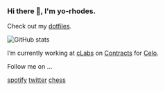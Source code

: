 ### Hi there 👋, I'm yo-rhodes. 

Check out my [dotfiles](https://github.com/yorhodes/dotfiles).

![GitHub stats](https://github-readme-stats.vercel.app/api?username=yorhodes&show_icons=true&theme=default&count_private=true)

I’m currently working at [cLabs](https://clabs.co/) on [Contracts](https://github.com/celo-org/celo-monorepo/tree/master/packages/protocol/contracts) for [Celo](https://celo.org).

Follow me on ...

[spotify](https://open.spotify.com/user/1244236872) 
[twitter](https://twitter.com/yorhodes4)
[chess](https://www.chess.com/member/yorhodes)
